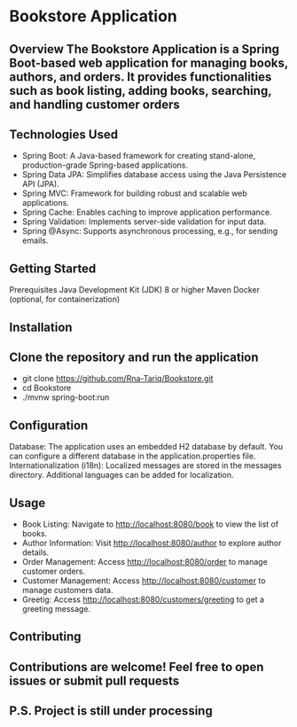 # Bookstore Application

## Overview The Bookstore Application is a Spring Boot-based web application for managing books, authors, and orders. It provides functionalities such as book listing, adding books, searching, and handling customer orders

## Technologies Used

* Spring Boot: A Java-based framework for creating stand-alone, production-grade Spring-based applications.
* Spring Data JPA: Simplifies database access using the Java Persistence API (JPA).
* Spring MVC: Framework for building robust and scalable web applications.
* Spring Cache: Enables caching to improve application performance.
* Spring Validation: Implements server-side validation for input data.
* Spring @Async: Supports asynchronous processing, e.g., for sending emails.

## Getting Started

Prerequisites Java Development Kit (JDK) 8 or higher Maven Docker (optional, for containerization)

## Installation

## Clone the repository and run the application

* git clone <https://github.com/Rna-Tariq/Bookstore.git>
* cd Bookstore
* ./mvnw spring-boot:run

## Configuration

Database: The application uses an embedded H2 database by default. You can configure a different database in the application.properties file. Internationalization (i18n): Localized messages are stored in the messages directory. Additional languages can be added for localization.

## Usage

* Book Listing: Navigate to <http://localhost:8080/book> to view the list of books.
* Author Information: Visit <http://localhost:8080/author> to explore author details.
* Order Management: Access <http://localhost:8080/order> to manage customer orders.
* Customer Management: Access <http://localhost:8080/customer> to manage customers data.
* Greetig: Access <http://localhost:8080/customers/greeting> to get a greeting message.

## Contributing

## Contributions are welcome! Feel free to open issues or submit pull requests

## P.S. Project is still under processing
